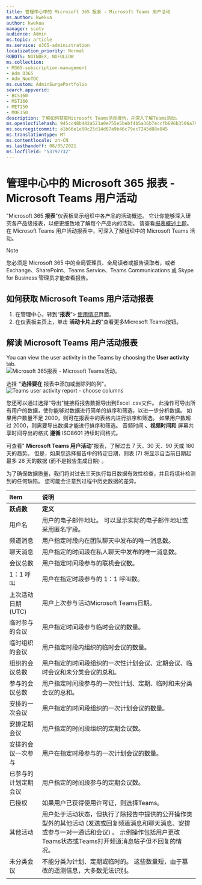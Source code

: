 ```yaml
---
title: 管理中心中的 Microsoft 365 报表 - Microsoft Teams 用户活动
ms.author: kwekua
author: kwekua
manager: scotv
audience: Admin
ms.topic: article
ms.service: o365-administration
localization_priority: Normal
ROBOTS: NOINDEX, NOFOLLOW
ms.collection:
- M365-subscription-management
- Adm_O365
- Adm_NonTOC
ms.custom: AdminSurgePortfolio
search.appverid:
- BCS160
- MST160
- MET150
- MOE150
description: 了解如何获取Microsoft Teams活动报告，并深入了解Teams活动。
ms.openlocfilehash: 945cc48b442a521a0e755e5bebf4b5a36b7eccfb696b3506a793eba0ae5de647
ms.sourcegitcommit: a1b66e1e80c25d14d67a9b46c79ec7245d88e045
ms.translationtype: MT
ms.contentlocale: zh-CN
ms.lasthandoff: 08/05/2021
ms.locfileid: "53797732"
---
```

# <a name="microsoft-365-reports-in-the-admin-center---microsoft-teams-user-activity"></a>管理中心中的 Microsoft 365 报表 - Microsoft Teams 用户活动

"Microsoft 365 **报表**"仪表板显示组织中各产品的活动概述。 它让你能够深入研究各产品级报表，以便更细致地了解每个产品内的活动。 请查看[报表概述主题](activity-reports.md)。 在 Microsoft Teams 用户活动报表中，可深入了解组织中的 Microsoft Teams 活动。
  
> [!NOTE]
> 您必须是 Microsoft 365 中的全局管理员、全局读者或报告读取者，或者 Exchange、SharePoint、Teams Service、Teams Communications 或 Skype for Business 管理员才能查看报告。  
 
## <a name="how-to-get-to-the-microsoft-teams-user-activity-report"></a>如何获取 Microsoft Teams 用户活动报表

1. 在管理中心，转到“**报表**”\> <a href="https://go.microsoft.com/fwlink/p/?linkid=2074756" target="_blank">使用情况</a>页面。
2. 在仪表板主页上，单击 **活动卡片上的**"查看更多Microsoft Teams按钮。

## <a name="interpret-the-microsoft-teams-user-activity-report"></a>解读 Microsoft Teams 用户活动报表

You can view the user activity in the Teams by choosing the **User activity** tab. <br/>![Microsoft 365报表 - Microsoft Teams活动。](../../media/1011877f-3cf0-4417-9447-91d0b2312aab.png)

选择 **"选择要在** 报表中添加或删除列的列"。  <br/> ![Teams user activity report - choose columns](../../media/6d3c013e-2c5e-4d66-bb41-998aa4bd1c20.png)

您还可以通过选择"导出"链接将报告数据导出到Excel .csv文件。  此操作可导出所有用户的数据，使你能够对数据进行简单的排序和筛选，以进一步分析数据。 如果用户数量不足 2000，则可在报表中的表格内进行排序和筛选。 如果用户数超过 2000，则需要导出数据才能进行排序和筛选。 音频时间 **、视频时间和** 屏幕共享时间导出的格式 **遵循** ISO8601 持续时间格式。

可查看" **Microsoft Teams 用户活动**"报表，了解过去 7 天、30 天、90 天或 180 天的趋势。 但是，如果您选择报告中的特定日期，则表 (7) 将显示自当前日期起最多 28 天的数据 (而不是报告生成日期) 。

为了确保数据质量，我们将对过去三天执行每日数据有效性检查，并且将填补检测到的任何缺陷。 您可能会注意到过程中历史数据的差异。

|Item|说明|
|:-----|:-----|
|**跃点数**|**定义**|
|用户名  <br/> |用户的电子邮件地址。 可以显示实际的电子邮件地址或采用匿名字段。   <br/> |
|频道消息   <br/> |用户指定时段内在团队聊天中发布的唯一消息数。  <br/> |
|聊天消息   <br/> |用户指定的时间段在私人聊天中发布的唯一消息数。  <br/> |
|会议总数   <br/> |用户指定时间段参与的联机会议数。  <br/> |
|1：1 呼叫   <br/> | 用户在指定时段参与的 1：1 呼叫数。  <br/> |
|上次活动日期 (UTC)   <br/> |用户上次参与活动Microsoft Teams日期。<br/> |
|临时参与的会议   <br/> | 用户指定时间段参与临时会议的数量。  <br/> |
|临时组织的会议 <br/> |用户指定时段内组织的临时会议的数量。 <br/>|
|组织的会议总数  <br/> |用户指定的时间段组织的一次性计划会议、定期会议、临时会议和未分类会议的总和。  <br/> |
|参与的会议总数  <br/> |用户指定时间段参与的一次性计划、定期、临时和未分类会议的总和。  <br/> |
|安排的一次会议  <br/> |用户指定的时间段组织的一次计划会议的数量。  <br/> |
|安排定期会议  <br/> |用户指定的时间段组织的定期会议数。  <br/> |
|安排的会议一次参与  <br/> |用户在指定时段参与的一次计划会议的数量。  <br/> |
|已参与的计划定期会议  <br/> |用户指定的时间段参与的定期会议数。  <br/> |
|已授权  <br/> |如果用户已获得使用许可证，则选择Teams。 <br/>|
|其他活动  <br/>|用户处于活动状态，但执行了除报告中提供的公开操作类型外的其他活动 (发送或回复频道消息和聊天消息、安排或参与一对一通话和会议) 。 示例操作包括用户更改Teams状态或Teams打开频道消息帖子但不回复的情况。  <br/>|
|未分类会议 <br/>|不能分类为计划、定期或临时的。 这些数量短，由于篡改的遥测信息，大多数无法识别。 |
|||
